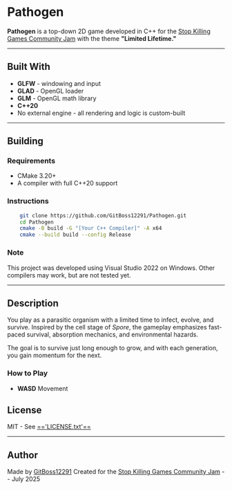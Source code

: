 # Pathogen

**Pathogen** is a top-down 2D game developed in C++ for the 
[Stop Killing Games Community Jam](https://itch.io/jam/stop-killing-games-game-jam) with the theme **"Limited Lifetime."**

---

## Built With

- **GLFW** - windowing and input
- **GLAD** - OpenGL loader
- **GLM**  - OpenGL math library
- **C++20**
- No external engine - all rendering and logic is custom-built

---

## Building

### Requirements

- CMake 3.20+
- A compiler with full C++20 support

### Instructions

```bash
	git clone https://github.com/GitBoss12291/Pathogen.git
	cd Pathogen
	cmake -B build -G "[Your C++ Compiler]" -A x64
	cmake --build build --config Release
```

### Note

This project was developed using Visual Studio 2022 on Windows. Other compilers may work, but are not tested yet.

---

## Description

You play as a parasitic organism with a limited time to infect, evolve, and survive. Inspired by the cell stage of *Spore*,
the gameplay emphasizes fast-paced survival, absorption mechanics, and environmental hazards.

The goal is to survive just long enough to grow, and with each generation, you gain momentum for the next.

### How to Play

- **WASD** Movement

## License

MIT - See [=='LICENSE.txt'==](LICENSE.txt)

---

## Author

Made by [GitBoss12291](https://github.com/GitBoss12291)
Created for the [Stop Killing Games Community Jam](https://itch.io/jam/stop-killing-games-game-jam) -- July 2025
